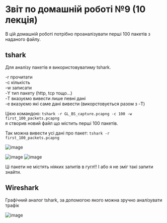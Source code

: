 
# Звіт по домашній роботі №9 (10 лекція)

В цій домашній роботі потрібно проаналізувати перші 100 пакетів з наданого файлу.

## tshark

Для аналізу пакетів я використовуватиму tshark.

-r прочитати  
-c кількість  
-w записати  
-Y тип пакету (http, tcp тощо...)  
-T вказуємо вивести лише певні дані  
-e вказуємо які саме дані вивести (викорстовується разом з -T)

Цією командою: 
```tshark -r GL_BS_capture.pcapng -c 100 -w first_100_packets.pcapng```  
я створив новий файл що містить перші 100 пакетів.

Так можна вивести усі дані про пакет: 
```tshark -r first_100_packets.pcapng```    

![image](https://github.com/MihaplAyMF/study/blob/main/BaseCamp/HomeWork9/Photo1.jpg)

![image](https://github.com/MihaplAyMF/study/blob/main/BaseCamp/HomeWork9/Photo2.jpg)
![image](https://github.com/MihaplAyMF/study/blob/main/BaseCamp/HomeWork9/Photo3.jpg)

Ці пакети не містять ніяких запитів в гугл!! І або я не зміг такі запити знайти.

## Wireshark

Графічний аналог tshark, за допомогою якого можна зручно аналізувати трафік

![image](https://github.com/MihaplAyMF/study/blob/main/BaseCamp/HomeWork9/Photo4.jpg)

